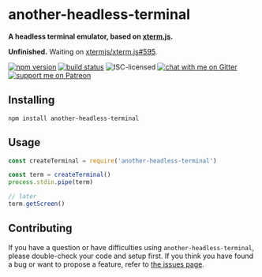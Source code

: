 # another-headless-terminal

**A headless terminal emulator, based on [xterm.js](https://github.com/xtermjs/xterm.js).**

**Unfinished.** Waiting on [xtermjs/xterm.js#595](https://github.com/xtermjs/xterm.js/issues/595).

[![npm version](https://img.shields.io/npm/v/another-headless-terminal.svg)](https://www.npmjs.com/package/another-headless-terminal)
[![build status](https://api.travis-ci.org/derhuerst/another-headless-terminal.svg?branch=master)](https://travis-ci.org/derhuerst/another-headless-terminal)
![ISC-licensed](https://img.shields.io/github/license/derhuerst/another-headless-terminal.svg)
[![chat with me on Gitter](https://img.shields.io/badge/chat%20with%20me-on%20gitter-512e92.svg)](https://gitter.im/derhuerst)
[![support me on Patreon](https://img.shields.io/badge/support%20me-on%20patreon-fa7664.svg)](https://patreon.com/derhuerst)


## Installing

```shell
npm install another-headless-terminal
```


## Usage

```js
const createTerminal = require('another-headless-terminal')

const term = createTerminal()
process.stdin.pipe(term)

// later
term.getScreen()
```


## Contributing

If you have a question or have difficulties using `another-headless-terminal`, please double-check your code and setup first. If you think you have found a bug or want to propose a feature, refer to [the issues page](https://github.com/derhuerst/another-headless-terminal/issues).
